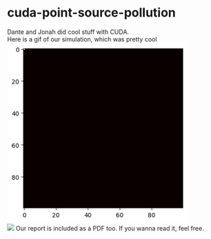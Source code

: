# cuda-point-source-pollution
Dante and Jonah did cool stuff with CUDA.\
Here is a gif of our simulation, which was pretty cool\
![](2D/heatmaps/larger-heatmap.gif)\
![](2D/heatmaps/multiple-impulses.gif)
Our report is included as a PDF too. If you wanna read it, feel free. 
 
